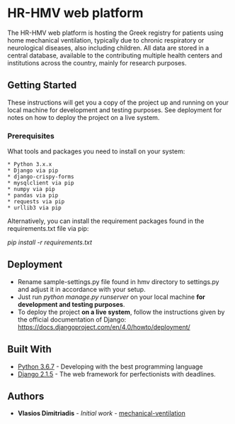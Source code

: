 # HR-HMV web platform

The HR-HMV web platform is hosting the Greek registry for patients using home mechanical ventilation, typically due to chronic respiratory or neurological diseases, also including children. All data are stored in a central database, available to the contributing multiple health centers and institutions across the country, mainly for research purposes.


## Getting Started

These instructions will get you a copy of the project up and running on your local machine for development and testing purposes. See deployment for notes on how to deploy the project on a live system.

### Prerequisites

What tools and packages you need to install on your system:

```
* Python 3.x.x
* Django via pip
* django-crispy-forms
* mysqlclient via pip
* numpy via pip
* pandas via pip
* requests via pip
* urllib3 via pip
```

Alternatively, you can install the requirement packages found in the requirements.txt file via pip:

_pip install -r requirements.txt_


## Deployment

* Rename sample-settings.py file found in hmv directory to settings.py and adjust it in accordance with your setup.
* Just run _python manage.py runserver_ on your local machine **for development and testing purposes**.
* To deploy the project **on a live system**, follow the instructions given by the official documentation of Django: https://docs.djangoproject.com/en/4.0/howto/deployment/

## Built With

* [Python 3.6.7](http://www.python.org/) - Developing with the best programming language
* [Django 2.1.5](https://www.djangoproject.com/) - The web framework for perfectionists with deadlines.

## Authors

* **Vlasios Dimitriadis** - *Initial work* - [mechanical-ventilation](https://github.com/bdimitriadis/mechanical-ventilation)





